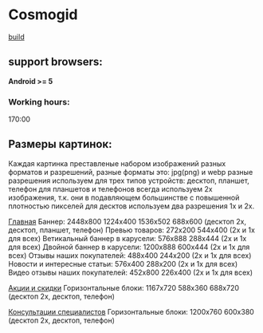 # Cosmogid
[build](https://cosmogid.htmlpluscss.website/)

## support browsers:
**Android >= 5**

### Working hours:
170:00

## Размеры картинок:
Каждая картинка преставленые набором изображений разных форматов и разрешений,
разные форматы это: jpg(png) и webp
разные разрешения используем для трех типов устройств: десктоп, планшет, телефон
для планшетов и телефонов всегда используем 2х изображения, т.к. они в подавляющем большинстве с повышенной плотностью пикселей
для десктов используем два разрешения 1х и 2х.

[Главная](https://cosmogid.htmlpluscss.site/main/)
Баннер:
2448x800 1224x400 1536x502 688x600 (десктоп 2x, десктоп, планшет, телефон)
Превью товаров:
272x200 544x400 (2х и 1х для всех)
Ветикальный баннер в карусели:
576x888 288x444 (2х и 1х для всех)
Двойной баннер в карусели:
1200x888 600x444 (2х и 1х для всех)
Отзывы наших покупателей:
488x400 244x200 (2х и 1х для всех)
Новости и интересные статьи:
576x400 288x200 (2х и 1х для всех)
Видео отзывы наших покупателей:
452x800 226x400 (2х и 1х для всех)

[Акции и скидки](https://cosmogid.htmlpluscss.site/sale/)
Горизонтальные блоки:
1167x720 588x360 688x720 (десктоп 2x, десктоп, телефон)

[Консультации специалистов](https://cosmogid.htmlpluscss.site/consultations/)
Горизонтальные блоки:
1200x760 600x380 (десктоп 2x, десктоп, телефон)
